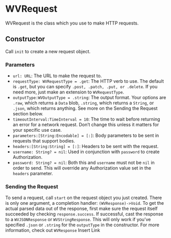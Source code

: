 # WVRequest
WVRequest is the class which you use to make HTTP requests.

## Constructor
Call `init` to create a new request object.
### Parameters
- `url: URL`: The URL to make the request to.
- `requestType: WVRequestType = .get`: The HTTP verb to use. The default is `.get`, but you can specify `.post, .patch, .put, or .delete`. If you need more, just make an extension to `WVRequestType`.
- `outputType:WVOutputType = .string`: The output format. Your options are `.raw`, which returns a `Data` blob, `.string`, which returns a `String`, or `.json`, which returns anything. See more on the Sending the Request section below.
- `timeoutInterval:TimeInterval = 10`: The time to wait before returning an error for a network request. Don’t change this unless it matters for your specific use case.
- `parameters:[String:Encodable] = [:]`: Body parameters to be sent in requests that support bodies.
- `headers:[String:String] = [:]`: Headers to be sent with the request.
- `username: String? = nil`: Used in conjunction with `password` to create Authorization.
- `password: String? = nil`: Both this and `username` must not be `nil` in order to send. This will override any Authorization value set in the `headers` parameter.
### Sending the Request
To send a request, call `start` on the request object you just created. There is only one argument, a completion handler: `(WVResponse)->Void`. To get the actual parsed data out of the response, first make sure the request itself succeeded by checking `response.success`. If successful, cast the response to a `WVJSONResponse` or `WVStringResponse`. This will only work if you’ve specified `.json` or `.string` for the `outputType` in the constructor. For more information, check out `WVResponse` Insert Link